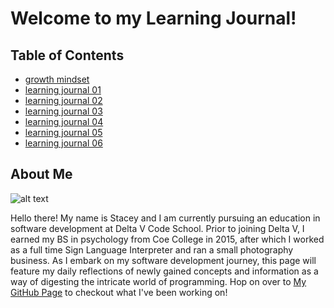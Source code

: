 # Welcome to my Learning Journal!


## Table of Contents
- [growth mindset](growthmindset.md)
- [learning journal 01](learningjournal01.md)
- [learning journal 02](learningjournal02.md)
- [learning journal 03](learningjournal03.md)
- [learning journal 04](learningjournal04.md)
- [learning journal 05](learningjournal05.md)
- [learning journal 06](learningjournal06.md)

## About Me 
![alt text](https://avatars1.githubusercontent.com/u/55901495?s=460&v=4)

Hello there! My name is Stacey and I am currently pursuing an education in software development at Delta V Code School. Prior to joining Delta V, I earned my BS in psychology from Coe College in 2015, after which I worked as a full time Sign Language Interpreter and ran a small photography business. As I embark on my software development journey, this page will feature my daily reflections of newly gained concepts and information as a way of digesting the intricate world of programming. Hop on over to 
[My GitHub Page](https://selmat273.github.io/LearningJournal/) to checkout what I've been working on!
